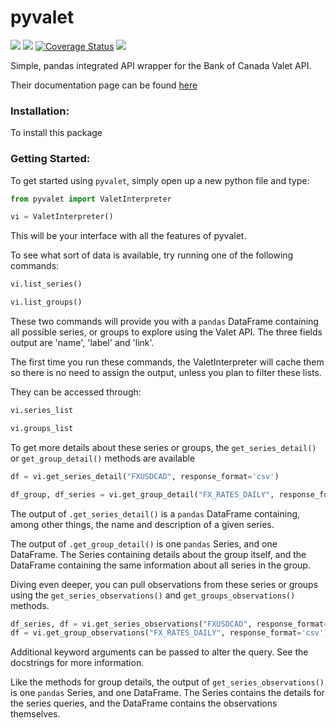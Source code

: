 # pyvalet
![](https://travis-ci.com/tylercroberts/pyvalet.svg?branch=master)
![](https://img.shields.io/pypi/v/pyvalet)
[![Coverage Status](https://coveralls.io/repos/github/tylercroberts/pyvalet/badge.svg?branch=master)](https://coveralls.io/github/tylercroberts/pyvalet?branch=master)
![](https://img.shields.io/badge/Python-3.6%2C%203.7-blue)

Simple, pandas integrated API wrapper for the Bank of Canada Valet API.

Their documentation page can be found [here](https://www.bankofcanada.ca/valet/docs)

### Installation:
To install this package

### Getting Started:

To get started using `pyvalet`, simply open up a new python file and type:
```python
from pyvalet import ValetInterpreter

vi = ValetInterpreter()
```

This will be your interface with all the features of pyvalet.

To see what sort of data is available, try running one of the following commands:

```python
vi.list_series()

vi.list_groups()
```

These two commands will provide you with a `pandas` DataFrame containing all possible series, 
or groups to explore using the Valet API. The three fields output are 'name', 'label' and 'link'.

The first time you run these commands, the ValetInterpreter will cache them 
so there is no need to assign the output, unless you plan to filter these lists.

They can be accessed through:
```python
vi.series_list

vi.groups_list
```


To get more details about these series or groups, the `get_series_detail()` 
or `get_group_detail()` methods are available
```python
df = vi.get_series_detail("FXUSDCAD", response_format='csv')

df_group, df_series = vi.get_group_detail("FX_RATES_DAILY", response_format='csv')
```

The output of `.get_series_detail()` is  a `pandas` DataFrame containing, among other things, 
the name and description of a given series.

The output of `.get_group_detail()` is one `pandas` Series, and one DataFrame. The Series containing details
about the group itself, and the DataFrame containing the same information about all series in the group.

Diving even deeper, you can pull observations from these series or groups using the `get_series_observations()`
and `get_groups_observations()` methods.

```python
df_series, df = vi.get_series_observations("FXUSDCAD", response_format='csv')
df = vi.get_group_observations("FX_RATES_DAILY", response_format='csv')
```

Additional keyword arguments can be passed to alter the query. See the docstrings for more information.

Like the methods for group details, the output of `get_series_observations()` is one `pandas` Series, 
and one DataFrame. The Series contains the details for the series queries, 
and the DataFrame contains the observations themselves.